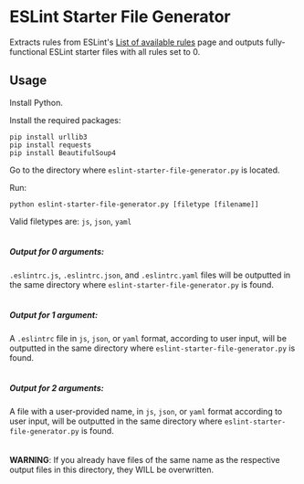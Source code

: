 # ESLint Starter File Generator

Extracts rules from ESLint's [List of available rules](https://eslint.org/docs/rules/) page and outputs fully-functional ESLint starter files with all rules set to 0.


## Usage

Install Python.

Install the required packages:

````
pip install urllib3
pip install requests
pip install BeautifulSoup4
````

Go to the directory where `eslint-starter-file-generator.py` is located.

Run:

````
python eslint-starter-file-generator.py [filetype [filename]]
````

Valid filetypes are: `js`, `json`, `yaml`
<br />
<br />
##### Output for 0 arguments:

`.eslintrc.js`, `.eslintrc.json`, and `.eslintrc.yaml` files will be outputted in the same directory where `eslint-starter-file-generator.py` is found.
<br />
<br />
##### Output for 1 argument:

A `.eslintrc` file in `js`, `json`, or `yaml` format, according to user input, will be outputted in the same directory where `eslint-starter-file-generator.py` is found.
<br />
<br />
##### Output for 2 arguments:

A file with a user-provided name, in `js`, `json`, or `yaml` format according to user input, will be outputted in the same directory where `eslint-starter-file-generator.py` is found.
<br />
<br />
<br />
**WARNING**: If you already have files of the same name as the respective output files in this directory, they WILL be overwritten.